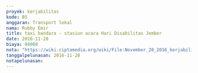 ```yaml
---
proyek: kerjabilitas
kode: B5
anggaran: Transport lokal
nama: Rubby Emir
title: taxi bandara - stasiun acara Hari Disabilitas Jember
date: 2016-11-28
biaya: 84000
nota: "https://wiki.ciptamedia.org/wiki/File:November_28_2016_kerjabilitas_B5_taksi_bandara_stasiun_rubby.jpg"
tanggalpelunasan: 2016-11-28
notapelunasan:
---
```

